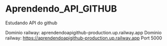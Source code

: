 # Aprendendo_API_GITHUB
Estudando API do github

Dominio railway: aprendendoapigithub-production.up.railway.app
Dominio railway: https://aprendendoapigithub-production.up.railway.app
Port 5000
